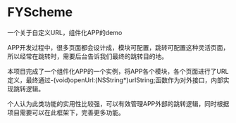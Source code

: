 # FYScheme
一个关于自定义URL，组件化APP的demo

APP开发过程中，很多页面都会设计成，模块可配置，跳转可配置这种灵活页面，所以经常在跳转时，需要后台告诉我们最终的跳转目的地。

本项目完成了一个组件化APP的一个实例，将APP各个模块，各个页面进行了URL定义，最终通过-(void)openUrl:(NSString*)urlString;函数作为对外接口，内部实现跳转逻辑。

个人认为此类功能的实用性比较强，可以有效管理APP外部的跳转逻辑，同时根据项目需要可以在此框架下，完善更多功能。




